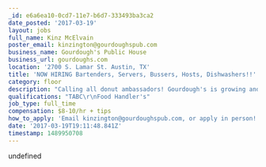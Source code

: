 ```yaml
---
_id: e6a6ea10-0cd7-11e7-b6d7-333493ba3ca2
date_posted: '2017-03-19'
layout: jobs
full_name: Kinz McElvain
poster_email: kinzington@gourdoughspub.com
business_name: Gourdough's Public House
business_url: gourdoughs.com
location: '2700 S. Lamar St. Austin, TX'
title: 'NOW HIRING Bartenders, Servers, Bussers, Hosts, Dishwashers!!'
category: floor
description: "Calling all donut ambassadors! Gourdough's is growing and we need to fill a lot more staff positions!! Full and part-time positions available. \r\nPeople come for our famous donuts but stay for the friendly staff and cold beer. We serve everything from donut burgers to dessert donuts matched with our hand selected fair trade coffee. Each of our beers are native to Texas and ever changing.\r\n\r\nWe are looking for someone who is motivated to keep a positive fun environment for our guests. S/he is dependable and shares the value that guest experience is above all.\r\n\r\nResponsibilities:\r\n\r\nGreeting guests and giving them direction to order food or drinks while informing them of our open seating policy\r\nHand selling specials and up-selling beer/liquor/menu items\r\nAbility to calmly execute a shift that is heavy on craft cocktails and others that are fast-paced\r\nMust be fine with working the floor on slower shifts to provide a more personal experience for the guest\r\nCommunicating with other bar staff and MOD on any and all matters deemed important\r\nRunning food items from the trailer and keeping track of table numbers assigned to guests tabs\r\nMaintaining a clean restaurant"
qualifications: "TABC\r\nFood Handler's"
job_type: full_time
compensation: $8-10/hr + tips
how_to_apply: 'Email kinzington@gourdoughspub.com, or apply in person!'
date: '2017-03-19T19:11:48.841Z'
timestamp: 1489950708
---
```

undefined
